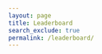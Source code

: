 ```yaml
---
layout: page
title: Leaderboard
search_exclude: true
permalink: /leaderboard/
---
```

<table id="leaderboard">
</table>

<script type="module" src="{{site.baseurl}}/navigation/leaderboard/leaderboard.js">
    import { pythonURI, fetchOptions } from '{{site.baseurl}}/assets/js/api/config.js';
</script>